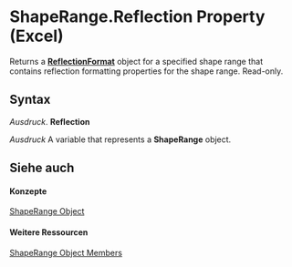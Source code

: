 
# ShapeRange.Reflection Property (Excel)

Returns a  **[ReflectionFormat](http://msdn.microsoft.com/library/9684dbb3-5b99-113b-9808-1173fdd719a9%28Office.15%29.aspx)** object for a specified shape range that contains reflection formatting properties for the shape range. Read-only.


## Syntax

 _Ausdruck_. **Reflection**

 _Ausdruck_ A variable that represents a **ShapeRange** object.


## Siehe auch


#### Konzepte


[ShapeRange Object](e1b8229c-73a0-4a77-5e00-4bcec9032260.md)
#### Weitere Ressourcen


[ShapeRange Object Members](http://msdn.microsoft.com/library/1d1950c5-32ac-dfc0-8c19-07159a29a2a0%28Office.15%29.aspx)